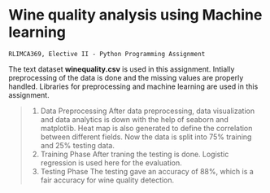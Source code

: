 # Wine quality analysis using Machine learning
``` 
RLIMCA369, Elective II - Python Programming Assignment 
```
The text dataset **winequality.csv** is used in this assignment. Intially preprocessing of the data is done and the missing values are properly handled. Libraries for preprocessing and machine learning are used in this assignment. 
> 1. Data Preprocessing 
After data preprocessing, data visualization and data analytics is down with the help of seaborn and matplotlib. Heat map is also generated to define the correlation between different fields. Now the data is split into 75% training and 25% testing data.
> 2. Training Phase
After traning the testing is done. Logistic regression is used here for the evaluation.
> 3. Testing Phase
The testing gave an accuracy of 88%, which is a fair accuracy for wine quality detection.
